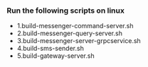 ### Run the following scripts on linux 
- 1.build-messenger-command-server.sh
- 2.build-messenger-query-server.sh
- 3.build-messenger-server-grpcservice.sh
- 4.build-sms-sender.sh
- 5.build-gateway-server.sh